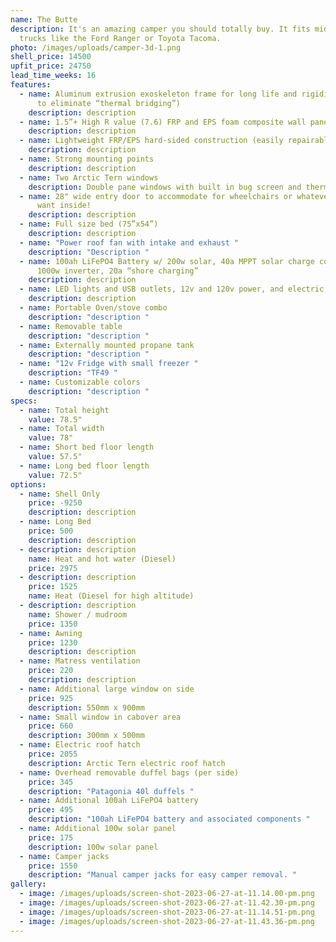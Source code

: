 ```yaml
---
name: The Butte
description: It's an amazing camper you should totally buy. It fits midsize
  trucks like the Ford Ranger or Toyota Tacoma.
photo: /images/uploads/camper-3d-1.png
shell_price: 14500
upfit_price: 24750
lead_time_weeks: 16
features:
  - name: Aluminum extrusion exoskeleton frame for long life and rigidity. (2 pieces
      to eliminate “thermal bridging”)
    description: description
  - name: 1.5”+ High R value (7.6) FRP and EPS foam composite wall panels
    description: description
  - name: Lightweight FRP/EPS hard-sided construction (easily repairable fiberglass!)
    description: description
  - name: Strong mounting points
    description: description
  - name: Two Arctic Tern windows
    description: Double pane windows with built in bug screen and thermal sun shade
  - name: 28" wide entry door to accommodate for wheelchairs or whatever else you
      want inside!
    description: description
  - name: Full size bed (75”x54”)
    description: description
  - name: "Power roof fan with intake and exhaust "
    description: "Description "
  - name: 100ah LiFePO4 Battery w/ 200w solar, 40a MPPT solar charge controller,
      1000w inverter, 20a “shore charging”
    description: description
  - name: LED lights and USB outlets, 12v and 120v power, and electric water pump
    description: description
  - name: Portable Oven/stove combo
    description: "description "
  - name: Removable table
    description: "description "
  - name: Externally mounted propane tank
    description: "description "
  - name: "12v Fridge with small freezer "
    description: "TF49 "
  - name: Customizable colors
    description: "description "
specs:
  - name: Total height
    value: 78.5"
  - name: Total width
    value: 78"
  - name: Short bed floor length
    value: 57.5"
  - name: Long bed floor length
    value: 72.5"
options:
  - name: Shell Only
    price: -9250
    description: description
  - name: Long Bed
    price: 500
    description: description
  - description: description
    name: Heat and hot water (Diesel)
    price: 2975
  - description: description
    price: 1525
    name: Heat (Diesel for high altitude)
  - description: description
    name: Shower / mudroom
    price: 1350
  - name: Awning
    price: 1230
    description: description
  - name: Matress ventilation
    price: 220
    description: description
  - name: Additional large window on side
    price: 925
    description: 550mm x 900mm
  - name: Small window in cabover area
    price: 660
    description: 300mm x 500mm
  - name: Electric roof hatch
    price: 2055
    description: Arctic Tern electric roof hatch
  - name: Overhead removable duffel bags (per side)
    price: 345
    description: "Patagonia 40l duffels "
  - name: Additional 100ah LiFePO4 battery
    price: 495
    description: "100ah LiFePO4 battery and associated components "
  - name: Additional 100w solar panel
    price: 175
    description: 100w solar panel
  - name: Camper jacks
    price: 1550
    description: "Manual camper jacks for easy camper removal. "
gallery:
  - image: /images/uploads/screen-shot-2023-06-27-at-11.14.00-pm.png
  - image: /images/uploads/screen-shot-2023-06-27-at-11.42.30-pm.png
  - image: /images/uploads/screen-shot-2023-06-27-at-11.14.51-pm.png
  - image: /images/uploads/screen-shot-2023-06-27-at-11.43.36-pm.png
---
```


